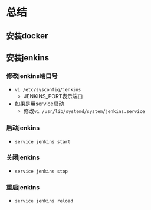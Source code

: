 # 总结
## 安装docker
## 安装jenkins

### 修改jenkins端口号
- `vi /etc/sysconfig/jenkins`
  - JENKINS_PORT表示端口
- 如果是用service启动
  - 修改`vi /usr/lib/systemd/system/jenkins.service `
### 启动jenkins
- `service jenkins start`
### 关闭jenkins
- `service jenkins stop`

### 重启jenkins
- `service jenkins reload`